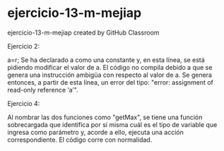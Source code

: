 # ejercicio-13-m-mejiap
ejercicio-13-m-mejiap created by GitHub Classroom

Ejercicio 2:

a=r;
Se ha declarado a como una constante y, en esta línea, se está pidiendo modificar el valor de a. El código no compila debido a que se genera una instrucción ambigüa con respecto al valor de a. Se genera entonces, a partir de esta línea, un error del tipo: "error: assignment of read-only reference ‘a’".

Ejercicio 4:


Al nombrar las dos funciones como "getMax", se tiene una función sobrecargada que identifica por sí misma cuál es el tipo de variable que ingresa como parámetro y, acorde a ello, ejecuta una acción correspondiente. El código corre con normalidad.
